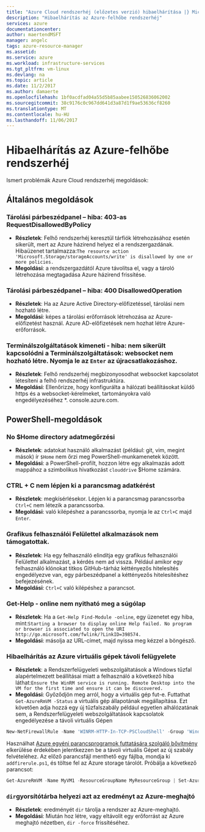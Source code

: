 ```yaml
---
title: "Azure Cloud rendszerhéj (előzetes verzió) hibaelhárítása |} Microsoft Docs"
description: "Hibaelhárítás az Azure-felhőbe rendszerhéj"
services: azure
documentationcenter: 
author: maertendMSFT
manager: angelc
tags: azure-resource-manager
ms.assetid: 
ms.service: azure
ms.workload: infrastructure-services
ms.tgt_pltfrm: vm-linux
ms.devlang: na
ms.topic: article
ms.date: 11/2/2017
ms.author: damaerte
ms.openlocfilehash: 1bf0acdfad04a55d5b85aabee150526836062002
ms.sourcegitcommit: 38c9176c0c967dd641d3a87d1f9ae53636cf8260
ms.translationtype: MT
ms.contentlocale: hu-HU
ms.lasthandoff: 11/06/2017
---
```

# <a name="troubleshooting-azure-cloud-shell"></a>Hibaelhárítás az Azure-felhőbe rendszerhéj

Ismert problémák Azure Cloud rendszerhéj megoldások:

## <a name="general-resolutions"></a>Általános megoldások

### <a name="storage-dialog---error-403-requestdisallowedbypolicy"></a>Tárolási párbeszédpanel – hiba: 403-as RequestDisallowedByPolicy
- **Részletek**: Felhő rendszerhéj keresztül tárfiók létrehozásához esetén sikerült, mert az Azure házirend helyez el a rendszergazdának. Hibaüzenet tartalmazza:`The resource action 'Microsoft.Storage/storageAccounts/write' is disallowed by one or more policies.`
- **Megoldási**: a rendszergazdától Azure távolítsa el, vagy a tároló létrehozása megtagadása Azure házirend frissítése.

### <a name="storage-dialog---error-400-disallowedoperation"></a>Tárolási párbeszédpanel – hiba: 400 DisallowedOperation
 - **Részletek**: Ha az Azure Active Directory-előfizetéssel, tárolási nem hozható létre.
 - **Megoldási**: képes a tárolási erőforrások létrehozása az Azure-előfizetést használ. Azure AD-előfizetések nem hozhat létre Azure-erőforrások.

### <a name="terminal-output---error-failed-to-connect-terminal-websocket-cannot-be-established-press-enter-to-reconnect"></a>Terminálszolgáltatások kimeneti - hiba: nem sikerült kapcsolódni a Terminálszolgáltatások: websocket nem hozható létre. Nyomja le az `Enter` az újracsatlakozáshoz.
 - **Részletek**: Felhő rendszerhéj megbizonyosodhat websocket kapcsolatot létesíteni a felhő rendszerhéj infrastruktúra.
 - **Megoldási**: Ellenőrizze, hogy konfigurálta a hálózati beállításokat küldő https és a websocket-kérelmeket, tartományokra való engedélyezéséhez *. console.azure.com.

## <a name="powershell-resolutions"></a>PowerShell-megoldások

### <a name="no-home-directory-persistence"></a>No $Home directory adatmegőrzési

- **Részletek**: adatokat használó alkalmazást (például: git, vim, megint mások) ír `$Home` nem őrzi meg PowerShell-munkamenetek között.
- **Megoldási**: a PowerShell-profilt, hozzon létre egy alkalmazás adott mappához a szimbolikus hivatkozást `clouddrive` $Home számára.

### <a name="ctrlc-doesnt-exit-out-of-a-cmdlet-prompt"></a>CTRL + C nem lépjen ki a parancsmag adatkérést

- **Részletek**: megkísérlésekor. Lépjen ki a parancsmag parancssorba `Ctrl+C` nem létezik a parancssorba.
- **Megoldási**: való kilépéshez a parancssorba, nyomja le az `Ctrl+C` majd `Enter`.

### <a name="gui-applications-are-not-supported"></a>Grafikus felhasználói Felülettel alkalmazások nem támogatottak.

- **Részletek**: Ha egy felhasználó elindítja egy grafikus felhasználói Felülettel alkalmazást, a kérdés nem ad vissza. Például amikor egy felhasználó klónokat titkos GitHub-tárház kéttényezős hitelesítés engedélyezve van, egy párbeszédpanel a kéttényezős hitelesítéshez befejezésének.
- **Megoldási**: `Ctrl+C` való kilépéshez a parancsot.

### <a name="get-help--online-does-not-open-the-help-page"></a>Get-Help - online nem nyitható meg a súgólap

- **Részletek**: Ha a `Get-Help Find-Module -online`, egy üzenetet egy hiba, mint:`Starting a browser to display online Help failed. No program or browser is associated to open the URI http://go.microsoft.com/fwlink/?LinkID=398574.`
- **Megoldási**: másolja az URL-címet, majd nyissa meg kézzel a böngésző.

### <a name="troubleshooting-remote-management-of-azure-vms"></a>Hibaelhárítás az Azure virtuális gépek távoli felügyelete

- **Részletek**: a Rendszerfelügyeleti webszolgáltatások a Windows tűzfal alapértelmezett beállításai miatt a felhasználó a következő hiba láthat:`Ensure the WinRM service is running. Remote Desktop into the VM for the first time and ensure it can be discovered.`
- **Megoldási**: Győződjön meg arról, hogy a virtuális gép fut-e. Futtathat `Get-AzureRmVM -Status` a virtuális gép állapotának megállapítása.  Ezt követően adja hozzá egy új tűzfalszabály például egyetlen alhálózatának sem, a Rendszerfelügyeleti webszolgáltatások kapcsolatok engedélyezése a távoli virtuális Gépen

 ``` Powershell
 New-NetFirewallRule -Name 'WINRM-HTTP-In-TCP-PSCloudShell' -Group 'Windows Remote Management' -Enabled True -Protocol TCP -LocalPort 5985 -Direction Inbound -Action Allow -DisplayName 'Windows Remote Management - PSCloud (HTTP-In)' -Profile Public
 ```
 Használhat [Azure egyéni parancsprogramok futtatására szolgáló bővítmény](https://docs.microsoft.com/azure/virtual-machines/windows/extensions-customscript) elkerülése érdekében jelentkezzen be a távoli virtuális Gépet az új szabály felvételéhez.
 Az előző parancsfájl menthető egy fájlba, mondja ki `addfirerule.ps1`, és töltse fel az Azure storage tárolót.
 Próbálja a következő parancsot:

 ``` Powershell
 Get-AzureRmVM -Name MyVM1 -ResourceGroupName MyResourceGroup | Set-AzureRmVMCustomScriptExtension -VMName MyVM1 -FileUri https://mystorageaccount.blob.core.windows.net/mycontainer/addfirerule.ps1 -Run 'addfirerule.ps1' -Name myextension
 ```

### <a name="dir-caches-the-result-in-azure-drive"></a>`dir`gyorsítótárba helyezi azt az eredményt az Azure-meghajtó

- **Részletek**: eredményét `dir` tárolja a rendszer az Azure-meghajtó.
- **Megoldási**: Miután hoz létre, vagy eltávolít egy erőforrást az Azure meghajtó nézetben, `dir -force` frissítéséhez.
